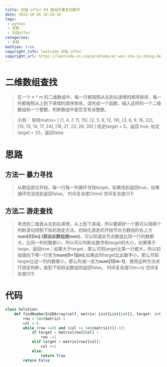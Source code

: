 ```yaml
---
title: 剑指 offer 04 数组中重复的数字
date: 2019-10-26 18:10:18
tags:
 - python
 - 求职
 - 剑指offer
categories:
 - 求职
mathjax: true
copyright_info: leetcode 剑指 offer
copyright_url: https://leetcode-cn.com/problems/er-wei-shu-zu-zhong-de-cha-zhao-lcof/
---
```



# 二维数组查找
>在一个 n * m 的二维数组中，每一行都按照从左到右递增的顺序排序，每一列都按照从上到下递增的顺序排序。请完成一个函数，输入这样的一个二维数组和一个整数，判断数组中是否含有该整数。

>示例：
>矩阵matrix=
>[
  [1,   4,  7, 11, 15],
  [2,   5,  8, 12, 19],
  [3,   6,  9, 16, 22],
  [10, 13, 14, 17, 24],
  [18, 21, 23, 26, 30]
]
给定target = 5，返回 true;
给定target = 20，返回false.

# 思路
## 方法一 暴力寻找
>从数组首位开始，每一行每一列循环寻找target，如果找到返回true，如果循环完没找到返回false。
>时间复杂度O(mn)
>空间复杂度O(1)

## 方法二 游走查找
>考虑到二维表从左到右递增，从上到下递减，所以要砸好一个数可以用两个判断语句控制下标的游走方法，初始化游走的开始节点为数组的右上方**num[0][m] (假设此数组是nxm)**，可以知道此节点数组比同一行的数都大，比同一列的数都小，所以可以判断此数字和target的大小，如果等于targe，返回true；如果大于target，那么可知target比第一行都大，所以初始值向下移一行变为**num[0+1][m]**,如果此时target比此数字小，那么可知target比这一列的数都小，那么列减一变为**num[1][m-1]**，使用这种方法进行游走判断，直到下标跃出数组则返回false。
>时间复杂度O(m+n)
>空间复杂度O(1)

# 代码

``` python
class Solution:
    def findNumberIn2DArray(self, matrix: List[List[int]], target: int) -> bool:
        row = len(matrix)-1
        col = 0
        while (row >=0) and (col <= len(matrix[0])-1):
            if target < matrix[row][col] :
                row -=1
            elif target > matrix[row][col]:
                col +=1
            else:
                return True
        return False
```

